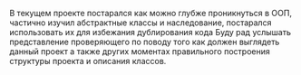 В текущем проекте постарался как можно глубже проникнуться в ООП, частично изучил абстрактные классы и наследование, постарался использовать их для избежания дублирования кода
Буду рад услышать представление проверяющего по поводу того как должен выглядеть данный проект а также других моментах правильного построения структуры проекта и описания классов.
